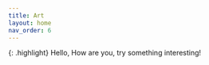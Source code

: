 ```yaml
---
title: Art
layout: home
nav_order: 6
---
```

{: .highlight}
Hello, How are you, try something interesting!